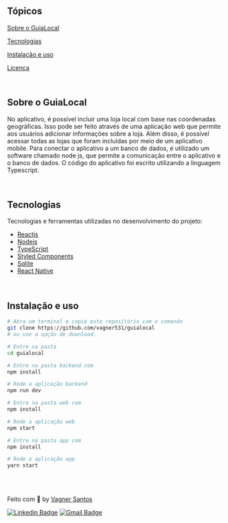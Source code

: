 
<!-- <img align="right" src="src/assets/Logo.svg" width="35%" alt="guia local"> -->

## Tópicos 

[Sobre o GuiaLocal](#sobre-o-guia-local)

[Tecnologias](#tecnologias)

[Instalação e uso](#instalação-e-uso)

[Licença](#licença)

<br>

## Sobre o GuiaLocal

No aplicativo, é possível incluir uma loja local com base nas coordenadas geográficas. Isso pode ser feito através de uma aplicação web que permite aos usuários adicionar informações sobre a loja. Além disso, é possível acessar todas as lojas que foram incluídas por meio de um aplicativo mobile. Para conectar o aplicativo a um banco de dados, é utilizado um software chamado node js, que permite a comunicação entre o aplicativo e o banco de dados. O código do aplicativo foi escrito utilizando a linguagem Typescript.

<br>

<!-- <p align="center">
   <img src="https://user-images.githubusercontent.com/36738524/194679135-d4e0a6ac-775b-4642-a395-e1caf4e7411d.png" alt="Página inicial">
</p> -->

## Tecnologias

Tecnologias e ferramentas utilizadas no desenvolvimento do projeto:

- [Reactjs](https://reactjs.org/)
- [Nodejs](https://nodejs.org/en/)
- [TypeScript](https://www.typescriptlang.org/)
- [Styled Components](https://styled-components.com/)
- [Sqlite](https://www.sqlite.org/index.html)
- [React Native](https://reactnative.dev/)

<br>

## Instalação e uso

```bash
# Abra um terminal e copie este repositório com o comando
git clone https://github.com/vagner531/guialocal
# ou use a opção de download.

# Entre na pasta 
cd guialocal

# Entre na pasta backend com 
npm install

# Rode a aplicação backend
npm run dev 

# Entre na pasta web com 
npm install

# Rode a aplicação web
npm start

# Entre na pasta app com 
npm install

# Rode a aplicação app
yarn start
```

<br>


<br>


Feito com :blue_heart: by [Vagner Santos](https://github.com/vagner531)

[![Linkedin Badge](https://img.shields.io/badge/-Vagner%20Santos-0d99ff?style=flat-square&logo=Linkedin&logoColor=white&link=https://www.linkedin.com/in/vagnersantosnascimento/)](https://www.linkedin.com/in/vagnersantosnascimento/) 
[![Gmail Badge](https://img.shields.io/badge/-vagnerndsantos@gmail.com-0d99ff?style=flat-square&logo=Gmail&logoColor=white&link=mailto:vganerndsantos@gmail.com)](mailto:vagnerndsantos@gmail.com)
